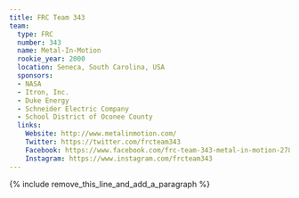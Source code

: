 ```yaml
---
title: FRC Team 343
team:
  type: FRC
  number: 343
  name: Metal-In-Motion
  rookie_year: 2000
  location: Seneca, South Carolina, USA
  sponsors:
  - NASA
  - Itron, Inc.
  - Duke Energy
  - Schneider Electric Company
  - School District of Oconee County
  links:
    Website: http://www.metalinmotion.com/
    Twitter: https://twitter.com/frcteam343
    Facebook: https://www.facebook.com/frc-team-343-metal-in-motion-278677855391
    Instagram: https://www.instagram.com/frcteam343
---
```


{% include remove_this_line_and_add_a_paragraph %}